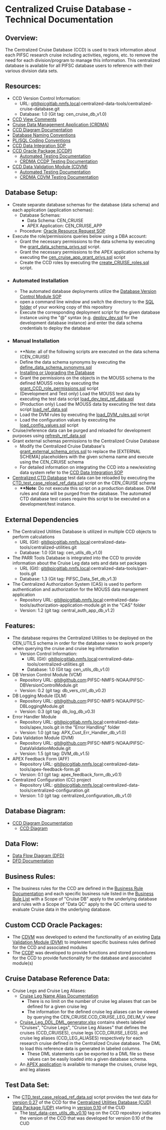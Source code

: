 # Centralized Cruise Database - Technical Documentation

## Overview:
The Centralized Cruise Database (CCD) is used to track information about each PIFSC research cruise including activities, regions, etc. to remove the need for each division/program to manage this information. This centralized database is available for all PIFSC database users to reference with their various division data sets.

## Resources:
-   CCD Version Control Information:
    -   URL: git@picgitlab.nmfs.local:centralized-data-tools/centralized-cruise-database.git
    -   Database: 1.0 (Git tag: cen_cruise_db_v1.0)
-   [CCD View Comments](./centralized_cruise_DB_view_comments.xlsx)
-   [Cruise Data Management Application (CRDMA)](../CRDMA/docs/Cruise%20Data%20Management%20Application%20-%20Technical%20Documentation.md)
-   [CCD Diagram Documentation](./Centralized%20Cruise%20Database%20Diagram%20Documentation.md)
-   [Database Naming Conventions](./Centralized%20Cruise%20Database%20-%20DB%20Naming%20Conventions.md)
-   [PL/SQL Coding Conventions](./Centralized%20Cruise%20Database%20-%20PLSQL%20Coding%20Conventions.md)
-   [CCD Data Integration SOP](./Centralized%20Cruise%20Database%20-%20Data%20Integration%20SOP.md)
-   [CCD Oracle Package (CCDP)](./packages/CCDP/CCDP%20Documentation.md)
    -   [Automated Testing Documentation](./packages/CCDP/test%20cases/CCDP%20Testing%20Documentation.md)
    -   [CRDMA CCDP Testing Documentation](../CRDMA/docs/test_cases/packages/CCDP/CRDMA%20CCDP%20Testing%20Documentation.md)
-   [CCD Data Validation Module (CDVM)](./packages/CDVM/CDVM%20Documentation.md)
    -   [Automated Testing Documentation](./packages/CDVM/test%20cases/CDVM%20Testing%20Documentation.md)
    -   [CRDMA CDVM Testing Documentation](../CRDMA/docs/test_cases/packages/CDVM/CRDMA%20CDVM%20Testing%20Documentation.md)

## Database Setup:
-   Create separate database schemas for the database (data schema) and each application (application schemas):
    -   Database Schemas:
        -   Data Schema: CEN_CRUISE
        -   APEX Application: CEN_CRUISE_APP
    -   Procedure: [Oracle Resource Request SOP](https://docs.google.com/document/d/1cSru4Cy7Ccl3sd-3UrOFb5cqmOPtzjd0khG1lX0VSE0/edit#bookmark=kix.87qwoqx35jfc)
-   Execute the role/permissions queries below using a DBA account:
    -   Grant the necessary permissions to the data schema by executing the [grant_data_schema_privs.sql](../SQL/queries/grant_data_schema_privs.sql) script.
    -   Grant the necessary permissions to the APEX application schema by executing the [cen_cruise_app_grant_privs.sql](../CRDMA/SQL/cen_cruise_app_grant_privs.sql) script
    -   Create the CCD roles by executing the [create_CRUISE_roles.sql](../SQL/queries/create_CRUISE_roles.sql) script.
-   ### Automated Installation
    -   The automated database deployments utilize the [Database Version Control Module SOP](https://github.com/PIFSC-NMFS-NOAA/PIFSC-DBVersionControlModule/blob/master/docs/DB%20Version%20Control%20Module%20SOP.MD)
    -   open a command line window and switch the directory to the [SQL folder](../SQL/) of your working copy of this repository
    -   Execute the corresponding deployment script for the given database instance using the "@" syntax (e.g. [deploy_dev.sql](../SQL/deploy_dev.sql) for the development database instance) and enter the data schema credentials to deploy the database
-   ### Manual Installation
    -   \*\*Note: all of the following scripts are executed on the data schema (CEN_CRUISE)
    -   Define the data schema synonyms by executing the [define_data_schema_synonyms.sql](../SQL/queries/define_data_schema_synonyms.sql)
    -   [Installing or Upgrading the Database](./Installing%20or%20Upgrading%20the%20Database.md)
    -   Grant the permissions on the objects in the MOUSS schema to the defined MOUSS roles by executing the [grant_CCD_role_permissions.sql](../SQL/queries/grant_CCD_role_permissions.sql) script
    -   (Development and Test only) Load the MOUSS test data by executing the test data script [load_dev_test_ref_data.sql](../SQL/queries/load_dev_test_ref_data.sql)
    -   (Production only) Load the MOUSS data by executing the test data script [load_ref_data.sql](../SQL/queries/load_ref_data.sql)
    -   Load the DVM rules by executing the [load_DVM_rules.sql](../SQL/queries/load_DVM_rules.sql) script
    -   Load the configuration values by executing the [load_config_values.sql](../SQL/queries/load_config_values.sql) script
-   Cruise/reference data can be purged and reloaded for development purposes using [refresh_ref_data.sql](../SQL/queries/refresh_ref_data.sql)
-   Grant external schemas permissions to the Centralized Cruise Database
    -   Modify the Centralized Cruise Database's [grant_external_schema_privs.sql](../SQL/queries/grant_external_schema_privs.sql) to replace the [EXTERNAL SCHEMA] placeholders with the given schema name and execute using the CEN_CRUISE schema
    -   For detailed information on integrating the CCD into a new/existing data system refer to the [CCD Data Integration SOP](./Centralized%20Cruise%20Database%20-%20Data%20Integration%20SOP.md)
-   [Centralized CTD Database](https://picgitlab.nmfs.local/centralized-data-tools/centralized-ctd) test data can be reloaded by executing the [CTD_test_case_reload_ref_data.sql](../SQL/queries/Centralized%20CTD/CTD_test_case_reload_ref_data.sql) script on the CEN_CRUISE schema
    -   **\*\*Note**: Do not execute this script on a production database.  DVM rules and data will be purged from the database.  The automated CTD database test cases require this script to be executed on a development/test instance.

## External Dependencies
-   The Centralized Utilities Database is utilized in multiple CCD objects to perform calculations
    -   URL (Git): git@picgitlab.nmfs.local:centralized-data-tools/centralized-utilities.git
    -   Database: 1.0 (Git tag: cen_utils_db_v1.0)
-   The PARR Tools Database is integrated into the CCD to provide information about the Cruise Leg data sets and data set packages  
    -   URL (Git): git@picgitlab.nmfs.local:centralized-data-tools/parr-tools.git
    -   Database: 1.3 (Git tag: PIFSC_Data_Set_db_v1.3)
-   The Centralized Authorization System (CAS) is used to perform authentication and authorization for the MOUSS data management application
    -   Repository URL: git@picgitlab.nmfs.local:centralized-data-tools/authorization-application-module.git in the "CAS" folder
    -   Version: 1.2 (git tag: central_auth_app_db_v1.2)

## Features:
-   The database requires the Centralized Utilities to be deployed on the CEN_UTILS schema in order for the database views to work properly when querying the cruise and cruise leg information
    -   Version Control Information:
        -   URL (Git): git@picgitlab.nmfs.local:centralized-data-tools/centralized-utilities.git
        -   Database: 1.0 (Git tag: cen_utils_db_v1.0)
-   DB Version Control Module (VCM)
    -   Repository URL: git@github.com:PIFSC-NMFS-NOAA/PIFSC-DBVersionControlModule.git
    -   Version: 0.2 (git tag: db_vers_ctrl_db_v0.2)
-   DB Logging Module (DLM)
    -   Repository URL: git@github.com:PIFSC-NMFS-NOAA/PIFSC-DBLoggingModule.git
    -   Version: 0.3 (git tag: db_log_db_v0.3)
-   Error Handler Module
    -   Repository URL: git@picgitlab.nmfs.local:centralized-data-tools/apex_tools.git in the "Error Handling" folder
    -   Version: 1.0 (git tag: APX_Cust_Err_Handler_db_v1.0)
-   Data Validation Module (DVM)
    -   Repository URL: git@github.com:PIFSC-NMFS-NOAA/PIFSC-DataValidationModule.git
    -   Version: 1.5 (git tag: DVM_db_v1.5)
-   APEX Feedback Form (AFF)
    -   Repository URL: git@picgitlab.nmfs.local:centralized-data-tools/apex-feedback-form.git
    -   Version: 0.1 (git tag: apex_feedback_form_db_v0.1)
-   Centralized Configuration (CC) project
    -   Repository URL: git@picgitlab.nmfs.local:centralized-data-tools/centralized-configuration.git
    -   Version: 1.0 (git tag: centralized_configuration_db_v1.0)

## Database Diagram:
-   [CCD Diagram Documentation](./Centralized%20Cruise%20Database%20Diagram%20Documentation.md)
    -   [CCD Diagram](./data_model/cruise_db_diagram.pdf)

## Data Flow:
-   [Data Flow Diagram (DFD)](./DFD/Centralized%20Cruise%20DFD.pdf)
-   [DFD Documentation](./DFD/Centralized%20Cruise%20Data%20Flow%20Diagram%20Documentation.md)

## Business Rules:
-   The business rules for the CCD are defined in the [Business Rule Documentation](./Centralized%20Cruise%20Database%20-%20Business%20Rule%20Documentation.md) and each specific business rule listed in the [Business Rule List](./Centralized%20Cruise%20Database%20-%20Business%20Rule%20List.xlsx) with a Scope of "Cruise DB" apply to the underlying database and rules with a Scope of "Data QC" apply to the QC criteria used to evaluate Cruise data in the underlying database.

## Custom CCD Oracle Packages:
-   The [CDVM](./packages/CDVM/CDVM%20Documentation.md) was developed to extend the functionality of an existing [Data Validation Module (DVM)](https://picgitlab.nmfs.local/centralized-data-tools/data-validation-module) to implement specific business rules defined for the CCD and associated modules
-   The [CCDP](./packages/CCDP/CCDP%20Documentation.md) was developed to provide functions and stored procedures for the CCD to provide functionality for the database and associated module(s)

## Cruise Database Reference Data:
-   Cruise Legs and Cruise Leg Aliases:
    -   [Cruise Leg Name Alias Documentation](./Cruise%20Leg%20Name%20Alias%20Documentation.md)
        -   There is no limit on the number of cruise leg aliases that can be defined for a given cruise leg
        -   The information for the defined cruise leg aliases can be viewed by querying the CEN_CRUISE.CCD_CRUISE_LEG_DELIM_V view
    -   [Cruise_Leg_DDL_DML_generator.xlsx](./Cruise_Leg_DDL_DML_generator.xlsx) contains sheets labeled "Cruises", "Cruise Legs", "Cruise Leg Aliases" that defines the cruises (CCD_CRUISES), cruise legs (CCD_CRUISE_LEGS), and cruise leg aliases (CCD_LEG_ALIASES) respectively for each research cruise defined in the Centralized Cruise database. The DML to load this reference data is generated in labeled columns.
        -   These DML statements can be exported to a DML file so these values can be easily loaded into a given database schema.
    -   An [APEX application](../CRDMA/docs/Cruise%20Data%20Management%20Application%20-%20Technical%20Documentation.md) is available to manage the cruises, cruise legs, and leg aliases

## Test Data Set:
-   The [CTD_test_case_reload_ref_data.sql](../SQL/queries/Centralized%20CTD/CTD_test_case_reload_ref_data.sql) script provides the test data for [version 0.27](https://picgitlab.nmfs.local/centralized-data-tools/centralized-cruise-database/-/tags/cen_cruise_db_v0.27) of the CCD for the [Centralized Utilities Database (CUD)](https://picgitlab.nmfs.local/centralized-data-tools/centralized-utilities) [Data Package (UDP)](https://picgitlab.nmfs.local/centralized-data-tools/centralized-utilities/-/blob/master/docs/packages/UDP_UDLP/UDP%20UDLP%20Documentation.md) starting in [version 0.10](https://picgitlab.nmfs.local/centralized-data-tools/centralized-utilities/-/tags/cen_utils_db_v0.10) of the CUD  
    -   The [test_data-cen_utils_db_v0.10](https://picgitlab.nmfs.local/centralized-data-tools/centralized-cruise-database/-/tags/test_data-cen_utils_db_v0.10) tag on the CCD repository indicates the version of the CCD that was developed for version 0.10 of the CUD

